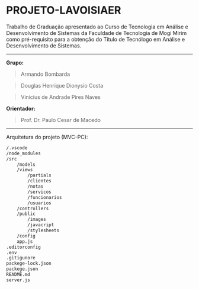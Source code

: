 
# PROJETO-LAVOISIAER

Trabalho de Graduação apresentado ao Curso de Tecnologia em Análise e Desenvolvimento de Sistemas da Faculdade de Tecnologia de Mogi Mirim como pré-requisito para a obtenção do Título de Tecnólogo em Análise e Desenvolvimento de Sistemas.

---

**Grupo:**
> Armando Bombarda

> Douglas Henrique Dionysio Costa

> Vinicius de Andrade Pires Naves

**Orientador:**
> Prof. Dr. Paulo Cesar de Macedo

---
Arquitetura do projeto (MVC-PC):
```markdown
/.vscode
/node_modules
/src
	/models
	/views
		/partials
		/clientes
		/notas
		/servicos
		/funcionarios
		/usuarios
	/controllers
	/public
		/images
		/javacript
		/stylesheets
	/config
	app.js
.editorconfig
.env
.gitigunore
packege-lock.json
packege.json
README.md
server.js
```
